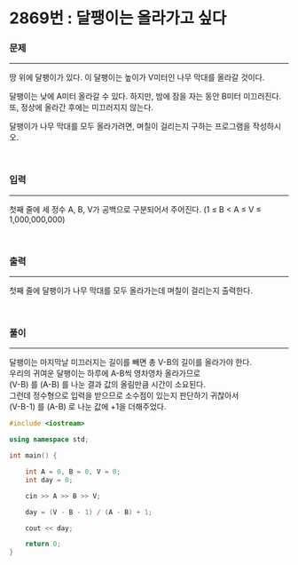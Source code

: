 2869번 : 달팽이는 올라가고 싶다
=============

### 문제
***
땅 위에 달팽이가 있다. 이 달팽이는 높이가 V미터인 나무 막대를 올라갈 것이다.

달팽이는 낮에 A미터 올라갈 수 있다. 하지만, 밤에 잠을 자는 동안 B미터 미끄러진다. 또, 정상에 올라간 후에는 미끄러지지 않는다.

달팽이가 나무 막대를 모두 올라가려면, 며칠이 걸리는지 구하는 프로그램을 작성하시오.

<br>

### 입력
***

첫째 줄에 세 정수 A, B, V가 공백으로 구분되어서 주어진다. (1 ≤ B < A ≤ V ≤ 1,000,000,000)

<br>

### 출력
***

첫째 줄에 달팽이가 나무 막대를 모두 올라가는데 며칠이 걸리는지 출력한다.

<br>

### 풀이
***

달팽이는 마지막날 미끄러지는 길이를 빼면 총 V-B의 길이를 올라가야 한다. <br>
우리의 귀여운 달팽이는 하루에 A-B씩 영차영차 올라가므로 <br>
(V-B) 를 (A-B) 를 나눈 결과 값의 올림만큼 시간이 소요된다. <br>
그런데 정수형으로 입력을 받으므로 소수점이 있는지 판단하기 귀찮아서 <br>
(V-B-1) 를 (A-B) 로 나눈 값에 +1을 더해주었다. <br>

```c++
#include <iostream>

using namespace std;

int main() {

	int A = 0, B = 0, V = 0;
	int day = 0;

	cin >> A >> B >> V;

	day = (V - B - 1) / (A - B) + 1;

	cout << day;

	return 0;
}

```

